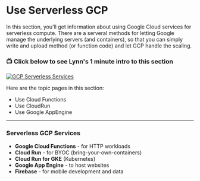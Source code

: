 # Use Serverless GCP


In this section, you'll get information about using Google Cloud services for serverless compute.  There are a serveral methods for letting Google manage the underlying servers (and containers), so that you can simply write and upload method (or function code) and let GCP handle the scaling.    

### 📺 Click below to see Lynn's 1 minute intro to this section  
[![GCP Serverless Services](http://img.youtube.com/vi/eyLWNwZtFHk/0.jpg)](http://www.youtube.com/watch?v=eyLWNwZtFHk "Intro to GCP Serverless Services")

Here are the topic pages in this section:

- Use Cloud Functions
- Use CloudRun
- Use Google AppEngine
-----

### Serverless GCP Services 
- **Google Cloud Functions** - for HTTP workloads
- **Cloud Run** - for BYOC (bring-your-own-containers)
- **Cloud Run for GKE** (Kubernetes)
- **Google App Engine** - to host websites
- **Firebase** - for mobile development and data
